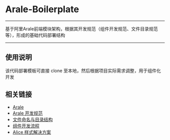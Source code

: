 # Arale-Boilerplate

-----

基于阿里Arale前端模块架构，根据其开发规范（组件开发规范、文件目录规范等），形成的基础代码部署结构

-----

## 使用说明

该代码部署模板可直接 clone 至本地，然后根据项目实际需求调整，用于组件化开发

## 相关链接

+ [Arale](//github.com/aralejs/aralejs.org)  
+ [Arale 开发规范](//aralejs.org/docs/rules.html)  
+ [文件命名与目录结构](//github.com/aralejs/aralejs.org/wiki/%E6%96%87%E4%BB%B6%E5%91%BD%E5%90%8D%E4%B8%8E%E7%9B%AE%E5%BD%95%E7%BB%93%E6%9E%84)  
+ [组件开发流程](//github.com/aralejs/aralejs.org/wiki/%E7%BB%84%E4%BB%B6%E5%BC%80%E5%8F%91%E6%B5%81%E7%A8%8B)  
+ [Alice 样式解决方案](//aliceui.org/)   
